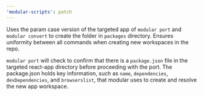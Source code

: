 ```yaml
---
'modular-scripts': patch
---
```


Uses the param case version of the targeted app of `modular port` and
`modular convert` to create the folder in `packages` directory. Ensures
uniformity between all commands when creating new workspaces in the repo.

`modular port` will check to confirm that there is a `package.json` file in the
targeted react-app directory before proceeding with the port. The package.json
holds key information, such as `name`, `dependencies`, `devDependencies`, and
`browserslist`, that modular uses to create and resolve the new app workspace.
